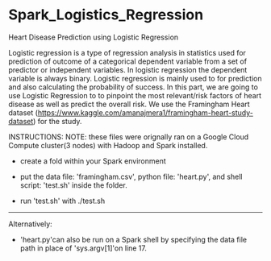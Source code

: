 # Spark_Logistics_Regression


Heart Disease Prediction using Logistic Regression

Logistic regression is a type of regression analysis in statistics used for prediction of outcome of a categorical dependent variable from a set of predictor or independent variables. In logistic regression the dependent variable is always binary. Logistic regression is mainly used to for prediction and also calculating the probability of success.
In this part, we are going to use Logistic Regression to to pinpoint the most relevant/risk factors of heart disease as well as predict the overall risk. We use the Framingham Heart dataset (https://www.kaggle.com/amanajmera1/framingham-heart-study-dataset) for the study. 


INSTRUCTIONS: 
NOTE: these files were orignally ran on a Google Cloud Compute cluster(3 nodes) with Hadoop and Spark installed. 

- create a fold within your Spark environment 

- put the data file: 'framingham.csv', python file: 'heart.py', and shell script: 'test.sh' inside the folder. 

- run 'test.sh' with ./test.sh

*****************************************************************************************************
Alternatively: 

- 'heart.py'can also be run on a Spark shell by specifying the data file path in place of 'sys.argv[1]'on line 17. 

